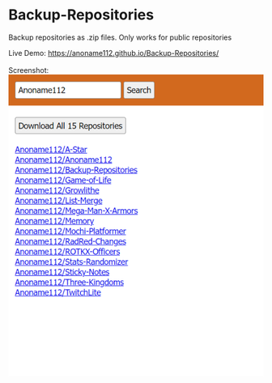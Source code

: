 # Backup-Repositories
Backup repositories as .zip files. Only works for public repositories

Live Demo: https://anoname112.github.io/Backup-Repositories/
<br /><br />
Screenshot:
<br />
<a href="https://anoname112.github.io/Backup-Repositories/">
   <img src="https://raw.githubusercontent.com/Anoname112/Backup-Repositories/main/ss.png" title="Backup Repositories">
</a>
